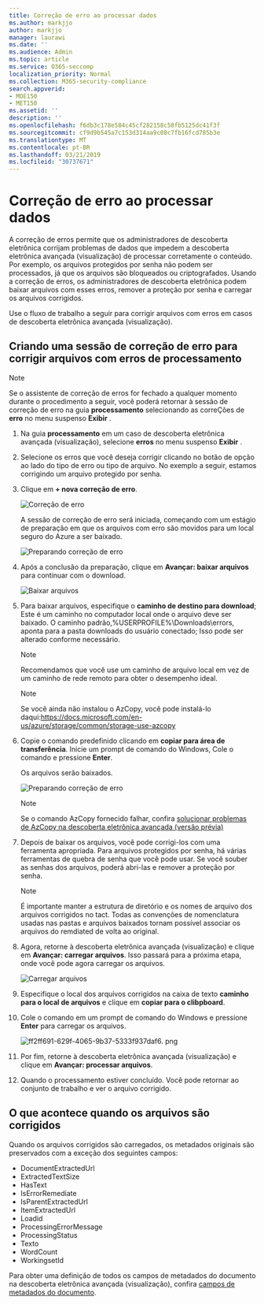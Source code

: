 ```yaml
---
title: Correção de erro ao processar dados
ms.author: markjjo
author: markjjo
manager: laurawi
ms.date: ''
ms.audience: Admin
ms.topic: article
ms.service: O365-seccomp
localization_priority: Normal
ms.collection: M365-security-compliance
search.appverid:
- MOE150
- MET150
ms.assetid: ''
description: ''
ms.openlocfilehash: f6db3c178e584c45cf282158c58fb5125dc41f3f
ms.sourcegitcommit: cf9d9b545a7c153d314aa9c08c7fb16fcd785b3e
ms.translationtype: MT
ms.contentlocale: pt-BR
ms.lasthandoff: 03/21/2019
ms.locfileid: "30737671"
---
```

# <a name="error-remediation-when-processing-data"></a>Correção de erro ao processar dados

A correção de erros permite que os administradores de descoberta eletrônica corrijam problemas de dados que impedem a descoberta eletrônica avançada (visualização) de processar corretamente o conteúdo. Por exemplo, os arquivos protegidos por senha não podem ser processados, já que os arquivos são bloqueados ou criptografados. Usando a correção de erros, os administradores de descoberta eletrônica podem baixar arquivos com esses erros, remover a proteção por senha e carregar os arquivos corrigidos.

Use o fluxo de trabalho a seguir para corrigir arquivos com erros em casos de descoberta eletrônica avançada (visualização).

## <a name="creating-an-error-remediation-session-to-remediate-files-with-processing-errors"></a>Criando uma sessão de correção de erro para corrigir arquivos com erros de processamento

>[!NOTE]
>Se o assistente de correção de erros for fechado a qualquer momento durante o procedimento a seguir, você poderá retornar à sessão de correção de erro na guia **processamento** selecionando as correÇões de **erro** no menu suspenso **Exibir** .

1. Na guia **processamento** em um caso de descoberta eletrônica avançada (visualização), selecione **erros** no menu suspenso **Exibir** .

2. Selecione os erros que você deseja corrigir clicando no botão de opção ao lado do tipo de erro ou tipo de arquivo.  No exemplo a seguir, estamos corrigindo um arquivo protegido por senha.

3. Clique em **+ nova correção de erro**.

    ![Correção de erro](../media/8c2faf1a-834b-44fc-b418-6a18aed8b81a.png)

    A sessão de correção de erro será iniciada, começando com um estágio de preparação em que os arquivos com erro são movidos para um local seguro do Azure a ser baixado.

    ![Preparando correção de erro](../media/390572ec-7012-47c4-a6b6-4cbb5649e8a8.png)

4. Após a conclusão da preparação, clique em **Avançar: baixar arquivos** para continuar com o download.

    ![Baixar arquivos](../media/6ac04b09-8e13-414a-9e24-7c75ba586363.png)

5. Para baixar arquivos, especifique o **caminho de destino para download**; Este é um caminho no computador local onde o arquivo deve ser baixado.  O caminho padrão,%USERPROFILE%\Downloads\errors, aponta para a pasta downloads do usuário conectado; Isso pode ser alterado conforme necessário.

    >[!NOTE]
    >Recomendamos que você use um caminho de arquivo local em vez de um caminho de rede remoto para obter o desempenho ideal.

    > [!NOTE]
    > Se você ainda não instalou o AzCopy, você pode instalá-lo daqui:https://docs.microsoft.com/en-us/azure/storage/common/storage-use-azcopy

6. Copie o comando predefinido clicando em **copiar para área de transferência**. Inicie um prompt de comando do Windows, Cole o comando e pressione **Enter**.  

    Os arquivos serão baixados.

    ![Preparando correção de erro](../media/f364ab4d-31c5-4375-b69f-650f694a2f69.png)

    > [!NOTE]
    > Se o comando AzCopy fornecido falhar, confira [solucionar problemas de AzCopy na descoberta eletrônica avançada (versão prévia)](troubleshooting-azcopy.md)

7. Depois de baixar os arquivos, você pode corrigi-los com uma ferramenta apropriada. Para arquivos protegidos por senha, há várias ferramentas de quebra de senha que você pode usar. Se você souber as senhas dos arquivos, poderá abri-las e remover a proteção por senha.
    > [!NOTE]
    > É importante manter a estrutura de diretório e os nomes de arquivo dos arquivos corrigidos no tact.  Todas as convenções de nomenclatura usadas nas pastas e arquivos baixados tornam possível associar os arquivos do remdiated de volta ao original.

8. Agora, retorne à descoberta eletrônica avançada (visualização) e clique em **Avançar: carregar arquivos**.  Isso passará para a próxima etapa, onde você pode agora carregar os arquivos.

    ![Carregar arquivos](../media/af3d8617-1bab-4ecd-8de0-22e53acba240.png)

9. Especifique o local dos arquivos corrigidos na caixa de texto **caminho para o local de arquivos** e clique em **copiar para o clibpboard**.

10. Cole o comando em um prompt de comando do Windows e pressione **Enter** para carregar os arquivos.

    ![ff2ff691-629f-4065-9b37-5333f937daf6. png](../media/ff2ff691-629f-4065-9b37-5333f937daf6.png)

11. Por fim, retorne à descoberta eletrônica avançada (visualização) e clique em **Avançar: processar arquivos**.

12. Quando o processamento estiver concluído.  Você pode retornar ao conjunto de trabalho e ver o arquivo corrigido.

## <a name="what-happens-when-files-are-remediated"></a>O que acontece quando os arquivos são corrigidos

Quando os arquivos corrigidos são carregados, os metadados originais são preservados com a exceção dos seguintes campos: 

- DocumentExtractedUrl
- ExtractedTextSize
- HasText
- IsErrorRemediate
- IsParentExtractedUrl
- ItemExtractedUrl
- Loadid
- ProcessingErrorMessage
- ProcessingStatus
- Texto
- WordCount
- WorkingsetId

Para obter uma definição de todos os campos de metadados do documento na descoberta eletrônica avançada (visualização), confira [campos de metadados do documento](document-metadata-fields.md).